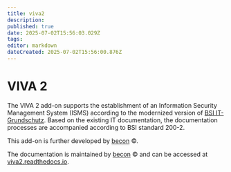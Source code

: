 ```yaml
---
title: viva2
description: 
published: true
date: 2025-07-02T15:56:03.029Z
tags: 
editor: markdown
dateCreated: 2025-07-02T15:56:00.876Z
---
```


# VIVA 2

The VIVA 2 add-on supports the establishment of an Information Security Management System (ISMS) according to the modernized version of [BSI IT-Grundschutz](https://www.bsi.bund.de/). Based on the existing IT documentation, the documentation processes are accompanied according to BSI standard 200-2.

This add-on is further developed by [becon](https://viva2.readthedocs.io/de/latest/LICENSE.html) ©.

The documentation is maintained by [becon](https://viva2.readthedocs.io/de/latest/LICENSE.html) © and can be accessed at [viva2.readthedocs.io](http://viva2.readthedocs.io).
